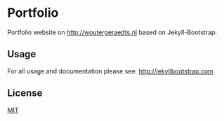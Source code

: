 # Portfolio

Portfolio website on <http://woutergeraedts.nl> based on Jekyll-Bootstrap.

## Usage

For all usage and documentation please see: <http://jekyllbootstrap.com>

## License

[MIT](http://opensource.org/licenses/MIT)
